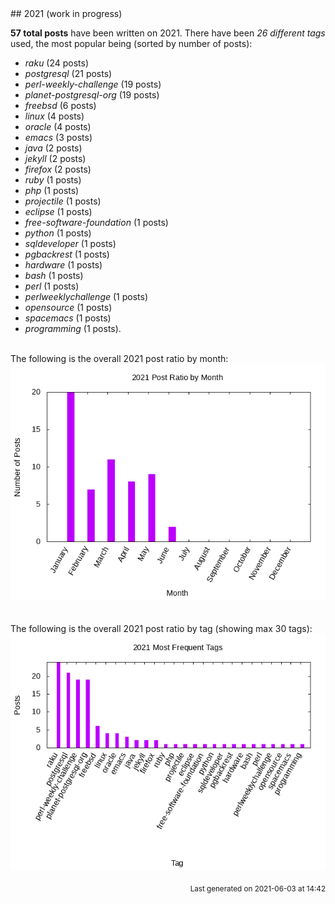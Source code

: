 <a name="2021" />
## 2021 (work in progress)

**57 total posts** have been written on 2021.
There have been *26 different tags* used, the most
popular being (sorted by number of posts):
 
- *raku* (24 posts)  
- *postgresql* (21 posts)  
- *perl-weekly-challenge* (19 posts)  
- *planet-postgresql-org* (19 posts)  
- *freebsd* (6 posts)  
- *linux* (4 posts)  
- *oracle* (4 posts)  
- *emacs* (3 posts)  
- *java* (2 posts)  
- *jekyll* (2 posts)  
- *firefox* (2 posts)  
- *ruby* (1 posts)  
- *php* (1 posts)  
- *projectile* (1 posts)  
- *eclipse* (1 posts)  
- *free-software-foundation* (1 posts)  
- *python* (1 posts)  
- *sqldeveloper* (1 posts)  
- *pgbackrest* (1 posts)  
- *hardware* (1 posts)  
- *bash* (1 posts)  
- *perl* (1 posts)  
- *perlweeklychallenge* (1 posts)  
- *opensource* (1 posts)  
- *spacemacs* (1 posts)  
- *programming* (1 posts).<br/>
<br/>
The following is the overall 2021 post ratio by month:
<br/>
    <center>
      <img src="/images/stats/2021-months.png" alt="2021 post ratio per month" />
    </center>
<br/>

<br/>
The following is the overall 2021 post ratio by tag (showing max 30 tags):
<br/>
  <center>
    <img src="/images/stats/2021-tags.png" alt="2021 post ratio per tag" />
  </center>
<br/>

<div align="right">
<small>
Last generated on 2021-06-03 at 14:42
</small>
</div>

<br/>
